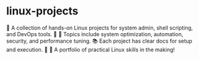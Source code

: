 # linux-projects
📂 A collection of hands-on Linux projects for system admin, shell scripting, and DevOps tools. 
🐧 🔧 Topics include system optimization, automation, security, and performance tuning. 
📚 Each project has clear docs for setup and execution. 
🚀 💼 A portfolio of practical Linux skills in the making!
